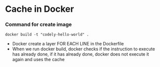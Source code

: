 # Cache in Docker

### Command for create image
```
docker build -t "codely-hello-world" .
```

- Docker create a layer FOR EACH LINE in the Dockerfile
- When we run docker build, docker checks if the instruction to execute has already done, if it has already done, docker does not execute it again and uses the cache
